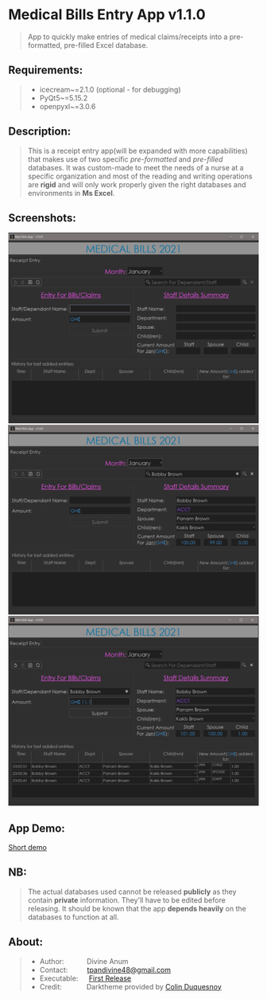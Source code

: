 # Medical Bills Entry App v1.1.0
 >App to quickly make entries of medical claims/receipts into a pre-formatted, pre-filled Excel database.

## Requirements:
>- icecream~=2.1.0 (optional - for debugging)
>- PyQt5~=5.15.2
>- openpyxl~=3.0.6

## Description:
> This is a receipt entry app(will be expanded with more capabilities) that makes use of two specific *pre-formatted*
and *pre-filled* databases. It was custom-made to meet the needs of a nurse at a specific organization and most of the
reading and writing operations are **rigid** and will only work properly given the right databases and environments in
**Ms Excel**.

## Screenshots:
<img src='https://raw.githubusercontent.com/CHR-onicles/Medical_Bills_Program/main/screenshots/ss-1.png' width=800 alt="ss-1">
<img src='https://raw.githubusercontent.com/CHR-onicles/Medical_Bills_Program/main/screenshots/ss-2.png' width=800 alt="ss-2">
<img src='https://raw.githubusercontent.com/CHR-onicles/Medical_Bills_Program/main/screenshots/ss-3.png' width=800 alt="ss-3">

## App Demo:
[Short demo](https://imgur.com/3FAxKkB)

## NB:
> The actual databases used cannot be released **publicly** as they contain **private** information. They'll have to
be edited before releasing. It should be known that the app **depends heavily** on the databases to function at all.


## About:
>- Author:     &emsp;&emsp;&emsp;Divine Anum
>- Contact:    &ensp;&emsp;&emsp;tpandivine48@gmail.com
>- Executable: &emsp;&nbsp;[First Release](https://github.com/CHR-onicles/Medical_Bills_Program/releases/tag/v1.0)
>- Credit:     &emsp;&emsp;&nbsp;&emsp;Darktheme provided by [Colin Duquesnoy](https://github.com/ColinDuquesnoy)
